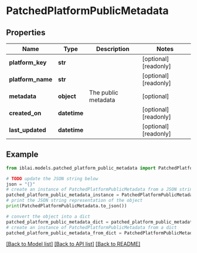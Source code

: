 # PatchedPlatformPublicMetadata


## Properties

Name | Type | Description | Notes
------------ | ------------- | ------------- | -------------
**platform_key** | **str** |  | [optional] [readonly] 
**platform_name** | **str** |  | [optional] [readonly] 
**metadata** | **object** | The public metadata | [optional] 
**created_on** | **datetime** |  | [optional] [readonly] 
**last_updated** | **datetime** |  | [optional] [readonly] 

## Example

```python
from iblai.models.patched_platform_public_metadata import PatchedPlatformPublicMetadata

# TODO update the JSON string below
json = "{}"
# create an instance of PatchedPlatformPublicMetadata from a JSON string
patched_platform_public_metadata_instance = PatchedPlatformPublicMetadata.from_json(json)
# print the JSON string representation of the object
print(PatchedPlatformPublicMetadata.to_json())

# convert the object into a dict
patched_platform_public_metadata_dict = patched_platform_public_metadata_instance.to_dict()
# create an instance of PatchedPlatformPublicMetadata from a dict
patched_platform_public_metadata_from_dict = PatchedPlatformPublicMetadata.from_dict(patched_platform_public_metadata_dict)
```
[[Back to Model list]](../README.md#documentation-for-models) [[Back to API list]](../README.md#documentation-for-api-endpoints) [[Back to README]](../README.md)


